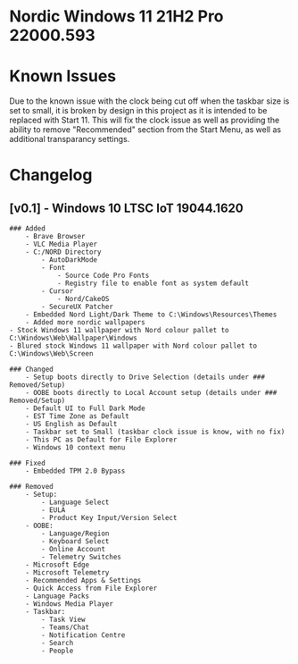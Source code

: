 # Nordic Windows 11 21H2 Pro 22000.593

# Known Issues
Due to the known issue with the clock being cut off when the taskbar size is set to small, it is broken by design in this project as it is intended to be replaced with Start 11. This will fix the clock issue as well as providing the ability to remove "Recommended" section from the Start Menu, as well as additional transparancy settings.

# Changelog

## [v0.1] - Windows 10 LTSC IoT 19044.1620
	### Added
		- Brave Browser
		- VLC Media Player
		- C:/NORD Directory
			- AutoDarkMode
			- Font
				- Source Code Pro Fonts
				- Registry file to enable font as system default
			- Cursor
				- Nord/CakeOS
			- SecureUX Patcher
		- Embedded Nord Light/Dark Theme to C:\Windows\Resources\Themes
		- Added more nordic wallpapers
    - Stock Windows 11 wallpaper with Nord colour pallet to C:\Windows\Web\Wallpaper\Windows
    - Blured stock Windows 11 wallpaper with Nord colour pallet to C:\Windows\Web\Screen

	### Changed
		- Setup boots directly to Drive Selection (details under ### Removed/Setup)
		- OOBE boots directly to Local Account setup (details under ### Removed/Setup)
		- Default UI to Full Dark Mode
		- EST Time Zone as Default
		- US English as Default
		- Taskbar set to Small (taskbar clock issue is know, with no fix)
		- This PC as Default for File Explorer
		- Windows 10 context menu

	### Fixed
		- Embedded TPM 2.0 Bypass
    
	### Removed
		- Setup:
			- Language Select
			- EULA
			- Product Key Input/Version Select
		- OOBE:
			- Language/Region
			- Keyboard Select
			- Online Account
			- Telemetry Switches
		- Microsoft Edge
		- Microsoft Telemetry
		- Recommended Apps & Settings
		- Quick Access from File Explorer
		- Language Packs
		- Windows Media Player
		- Taskbar:
			- Task View
			- Teams/Chat
			- Notification Centre
			- Search
			- People
